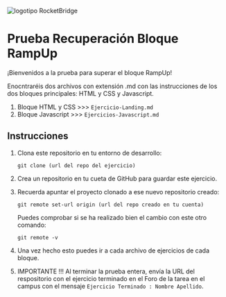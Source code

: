 ![logotipo RocketBridge](https://github.com/BeaSerrano/LandingRocketBridge/blob/main/img/logo-header.png "logotipo RocketBridge")

# Prueba Recuperación Bloque RampUp

¡Bienvenidos a la prueba para superar el bloque RampUp!

Enocntraréis dos archivos con extensión .md con las instrucciones de los dos bloques principales: HTML y CSS y Javascript.
1. Bloque HTML y CSS >>> `Ejercicio-Landing.md`
2. Bloque Javascript >>> `Ejercicios-Javascript.md`

## Instrucciones

1. Clona este repositorio en tu entorno de desarrollo:

   ```
   git clone (url del repo del ejercicio)
   ```

2. Crea un repositorio en tu cueta de GitHub para guardar este ejercicio.

3. Recuerda apuntar el proyecto clonado a ese nuevo repositorio creado:

   ```
   git remote set-url origin (url del repo creado en tu cuenta)
   ```

   Puedes comprobar si se ha realizado bien el cambio con este otro comando:

   ```
   git remote -v
   ```

4. Una vez hecho esto puedes ir a cada archivo de ejercicios de cada bloque.

5. IMPORTANTE !!! Al terminar la prueba entera, envía la URL del respositorio con el ejercicio terminado en el Foro de la tarea en el campus con el mensaje `Ejercicio Terminado : Nombre Apellido`.